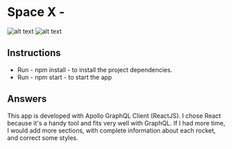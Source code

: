 # Space X - 
![alt text](https://raw.githubusercontent.com/giovannacilfone/99minutos-frontend-interview-test/JR-giovannacilfone/99minutos-app/assets/home.png)
![alt text](https://raw.githubusercontent.com/giovannacilfone/99minutos-frontend-interview-test/JR-giovannacilfone/99minutos-app/assets/starlink.png)




## Instructions
- Run - npm install - to install the project dependencies.
- Run - npm start - to start the app

## Answers

This app is developed with Apollo GraphQL Client (ReactJS).
I chose React because it's a handy tool and fits very well with GraphQL.
If I had more time, I would add more sections, with complete information about each rocket, and correct some styles.
